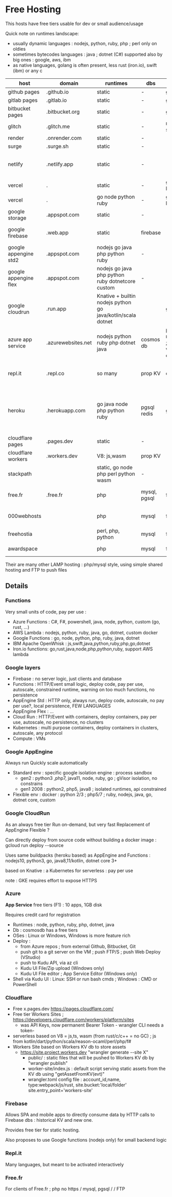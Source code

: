 # Free Hosting

This hosts have free tiers usable for dev or small audience/usage

Quick note on runtimes landscape:
- usually dynamic languages : nodejs, python, ruby, php ; perl only on oldies
- sometimes bytecodes languages : java ; dotnet (C#) supported also by big ones : google, aws, ibm
- as native languages, golang is often present, less rust (iron.io), swift (ibm) or any c

| host | domain | runtimes | dbs | push/pull files | remark |
|-|-|-|-|-|-|
|github pages|.github.io|static|-|git, ide|
|gitlab pages|.gitlab.io|static|-|git, ide|
|bitbucket pages|.bitbucket.org|static|-|git, ide|
|glitch|.glitch.me|static|-|run on-demand : slow start|
|render|.onrender.com|static|-||
|surge|.surge.sh|static|-||
|netlify|.netlify.app|static|-||dyn relies on AWS Lambda|
|vercel|.|static|-|github, gitlab, bitbucket|
|vercel|.|go node python ruby|-|github, gitlab, bitbucket|
|google storage|.appspot.com|static|-||
|google firebase|.web.app|static|firebase||not sure firebase db is free|
|google appengine std2|.appspot.com|nodejs go java php python ruby|-||24/7 run (gVisor)|
|google appengine flex|.appspot.com|nodejs go java php python ruby dotnetcore custom|-||24/7 run (docker)|
|google cloudrun|.run.app|Knative + builtin nodejs python go java/kotlin/scala dotnet||git|run on-demand|
|azure app service|.azurewebsites.net|nodejs python ruby php dotnet java|cosmos db|pull:azure repos,github,bitbucket ; push:git, ftps, vs webdeploy, kudu API, online editor|linux and windows, 10 apps, 1GB|
|repl.it|.repl.co|so many|prop KV|online ide|run on-demand : slow start|
|heroku|.herokuapp.com|go java node php python ruby|pgsql redis|git|uses dyno, not docker, run on-demand : slow start|
|cloudflare pages|.pages.dev|static|-|
|cloudflare workers|.workers.dev|V8: js,wasm|prop KV|
|stackpath||static, go node php perl python wasm|-||
|free.fr|.free.fr|php|mysql, pgsql|ftp|no https, shared websites|
|000webhosts||php|mysql|ftp|1GB, shared websites|
|freehostia||perl, php, python|mysql|ftp|shared websites|
|awardspace||php|mysql|ftp|shared websites|

Their are many other LAMP hosting : php/mysql style, using simple shared hosting and FTP to push files

## Details

### Functions

Very small units of code, pay per use : 
- Azure Functions : C#, F#, powershell, java, node, python, custom (go, rust, ...)
- AWS Lambda : nodejs, python, ruby, java, go, dotnet, custom docker
- Google Functions : go, node, python, php, ruby, java, dotnet
- IBM Apache OpenWhisk : js,swift,java,python,ruby,php,go,dotnet
- Iron.io functions: go,rust,java,node,php,python,ruby, support AWS lambda

### Google layers

- Firebase : no server logic, just clients and database
- Functions : HTTP/Event small logic, deploy code, pay per use, autoscale, constrained runtime, warning on too much functions, no persistence
- AppEngine Std : HTTP only, always run, deploy code, autoscale, no pay per use?, local persistence, FEW LANGUAGES
- AppEngine Flex : ...
- Cloud Run : HTTP/Event with containers, deploy containers, pay per use, autoscale, no persistence, no clusters
- Kubernetes : multi purpose containers, deploy containers in clusters, autoscale, any protocol
- Compute : VMs

### Google AppEngine

Always run
Quickly scale automatically

- Standard env : specific google isolation engine : process sandbox
  - gen2 : python3 ,php7, java11, node, ruby, go ; gVisor isolation, no constrains
  - gen1 2008 : python2, php5, java8 ; isolated runtimes, api constrained
- Flexible env : docker : python 2/3 ; php5/7 ; ruby, nodejs, java, go, dotnet core, custom

### Google CloudRun

As an always free tier
Run on-demand, but very fast
Replacement of AppEngine Flexible ?

Can directly deploy from source code without building a docker image : gcloud run deploy --source

Uses same buildpacks (heroku based) as AppEngine and Functions : nodejs10, python3, go, java8,11/kotlin, dotnet core 3+

based on Knative : a Kubernetes for serverless : pay per use

note : GKE requires effort to expose HTTPS

### Azure

**App Service** free tiers (F1) : 10 apps, 1GB disk

Requires credit card for registration

- Runtimes : node, python, ruby, php, dotnet, java
- Db : cosmosdb has a free tiers
- OSes : Linux or Windows, Windows is more feature rich
- Deploy :
  - from Azure repos ; from external Github, Bitbucket, Git
  - push git to a git server on the VM ; push FTP/S ; push Web Deploy (VStudio)
  - push to Kudu API, via az cli
  - Kudu UI File/Zip upload (Windows only)
  - Kudu UI File editor ; App Service Editor (Windows only)
- Shell via Kudu UI : Linux: SSH or run bash cmds ; Windows : CMD or PowerShell

### Cloudflare

- Free x.pages.dev https://pages.cloudflare.com/
- Free tier Workers Sites ; https://developers.cloudflare.com/workers/platform/sites
  - was API Keys, now permanent Bearer Token - wrangler CLI needs a token- 
- serverless based on V8 = js,ts, wasm (from rust/c/c++ = no GC) ; js from kotlin/dart/python/scala/reason-ocaml/perl/php/f#
- Workers Site based on Workers KV db to store assets
  - https://site.project.workers.dev "wrangler generate --site X"
	- public/ : static files that will be pushed to Workers KV db by "wrangler publish"
	- worker-site/index.js : default script serving static assets from the KV db using "getAssetFromKV(evt)"
	- wrangler.toml config file : account_id,name, type:webpack/js/rust, site.bucket:'local/folder' site.entry_point='workers-site'
  
### Firebase

Allows SPA and mobile apps to directly consume data by HTTP calls to Firebase dbs : historical KV and new one.

Provides free tier for static hosting.

Also proposes to use Google functions (nodejs only) for small backend logic

### Repl.it

Many languages, but meant to be activated interactively

### Free.fr

For clients of Free.fr ; php no https / mysql, pgsql / / FTP
